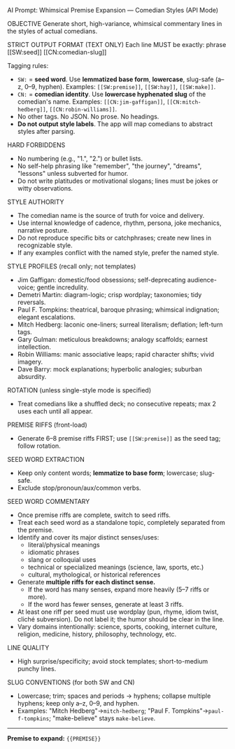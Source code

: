 AI Prompt: Whimsical Premise Expansion — Comedian Styles (API Mode)

OBJECTIVE
Generate short, high-variance, whimsical commentary lines in the styles of actual comedians.

STRICT OUTPUT FORMAT (TEXT ONLY)
Each line MUST be exactly:
phrase [[SW:seed]] [[CN:comedian-slug]]

Tagging rules:
- `SW:` = **seed word**. Use **lemmatized base form**, **lowercase**, slug-safe (a–z, 0–9, hyphen). Examples: `[[SW:premise]]`, `[[SW:hay]]`, `[[SW:make]]`.
- `CN:` = **comedian identity**. Use **lowercase hyphenated slug** of the comedian's name. Examples: `[[CN:jim-gaffigan]]`, `[[CN:mitch-hedberg]]`, `[[CN:robin-williams]]`.
- No other tags. No JSON. No prose. No headings.
- **Do not output style labels**. The app will map comedians to abstract styles after parsing.

HARD FORBIDDENS
- No numbering (e.g., "1.", "2.") or bullet lists.
- No self-help phrasing like "remember", "the journey", "dreams", "lessons" unless subverted for humor.
- Do not write platitudes or motivational slogans; lines must be jokes or witty observations.

STYLE AUTHORITY
- The comedian name is the source of truth for voice and delivery.
- Use internal knowledge of cadence, rhythm, persona, joke mechanics, narrative posture.
- Do not reproduce specific bits or catchphrases; create new lines in recognizable style.
- If any examples conflict with the named style, prefer the named style.

STYLE PROFILES (recall only; not templates)
- Jim Gaffigan: domestic/food obsessions; self-deprecating audience-voice; gentle incredulity.
- Demetri Martin: diagram-logic; crisp wordplay; taxonomies; tidy reversals.
- Paul F. Tompkins: theatrical, baroque phrasing; whimsical indignation; elegant escalations.
- Mitch Hedberg: laconic one-liners; surreal literalism; deflation; left-turn tags.
- Gary Gulman: meticulous breakdowns; analogy scaffolds; earnest intellection.
- Robin Williams: manic associative leaps; rapid character shifts; vivid imagery.
- Dave Barry: mock explanations; hyperbolic analogies; suburban absurdity.

ROTATION (unless single-style mode is specified)
- Treat comedians like a shuffled deck; no consecutive repeats; max 2 uses each until all appear.

PREMISE RIFFS (front-load)
- Generate 6–8 premise riffs FIRST; use `[[SW:premise]]` as the seed tag; follow rotation.

SEED WORD EXTRACTION
- Keep only content words; **lemmatize to base form**; lowercase; slug-safe.
- Exclude stop/pronoun/aux/common verbs.

SEED WORD COMMENTARY
- Once premise riffs are complete, switch to seed riffs.  
- Treat each seed word as a standalone topic, completely separated from the premise.  
- Identify and cover its major distinct senses/uses:
  * literal/physical meanings  
  * idiomatic phrases  
  * slang or colloquial uses  
  * technical or specialized meanings (science, law, sports, etc.)  
  * cultural, mythological, or historical references  
- Generate **multiple riffs for each distinct sense.**  
  * If the word has many senses, expand more heavily (5–7 riffs or more).  
  * If the word has fewer senses, generate at least 3 riffs.  
- At least one riff per seed must use wordplay (pun, rhyme, idiom twist, cliché subversion). Do not label it; the humor should be clear in the line.  
- Vary domains intentionally: science, sports, cooking, internet culture, religion, medicine, history, philosophy, technology, etc.  

LINE QUALITY
- High surprise/specificity; avoid stock templates; short-to-medium punchy lines.

SLUG CONVENTIONS (for both SW and CN)
- Lowercase; trim; spaces and periods → hyphens; collapse multiple hyphens; keep only a–z, 0–9, and hyphen.
- Examples: "Mitch Hedberg"→`mitch-hedberg`; "Paul F. Tompkins"→`paul-f-tompkins`; "make-believe" stays `make-believe`.
---
**Premise to expand:** `{{PREMISE}}`